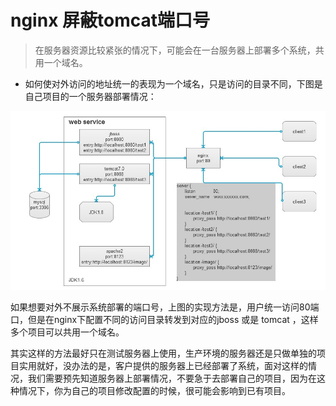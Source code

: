 # nginx 屏蔽tomcat端口号

> 在服务器资源比较紧张的情况下，可能会在一台服务器上部署多个系统，共用一个域名。

* 如何使对外访问的地址统一的表现为一个域名，只是访问的目录不同，下图是自己项目的一个服务器部署情况：

![nginx](../.gitbook/assets/nginx.jpg)

如果想要对外不展示系统部署的端口号，上图的实现方法是，用户统一访问80端口，但是在nginx下配置不同的访问目录转发到对应的jboss 或是 tomcat ，这样多个项目可以共用一个域名。

其实这样的方法最好只在测试服务器上使用，生产环境的服务器还是只做单独的项目实用就好，没办法的是，客户提供的服务器上已经部署了系统，面对这样的情况，我们需要预先知道服务器上部署情况，不要急于去部署自己的项目，因为在这种情况下，你为自己的项目修改配置的时候，很可能会影响到已有项目。

